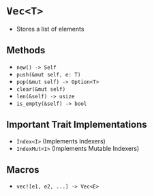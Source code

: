 # `Vec<T>`
- Stores a list of elements

## Methods
- `new() -> Self`
- `push(&mut self, e: T)`
- `pop(&mut self) -> Option<T>`
- `clear(&mut self)`
- `len(&self) -> usize`
- `is_empty(&self) -> bool`

## Important Trait Implementations
- `Index<I>` (Implements Indexers)
- `IndexMut<I>` (Implements Mutable Indexers)


## Macros
- `vec![e1, e2, ...] -> Vec<E>`
